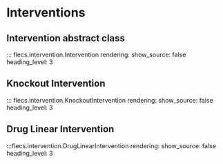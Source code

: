# Interventions

## Intervention abstract class

::: flecs.intervention.Intervention
    rendering:
      show_source: false
      heading_level: 3

## Knockout Intervention

::: flecs.intervention.KnockoutIntervention
    rendering:
      show_source: false
      heading_level: 3

## Drug Linear Intervention

:::flecs.intervention.DrugLinearIntervention
    rendering:
      show_source: false
      heading_level: 3
